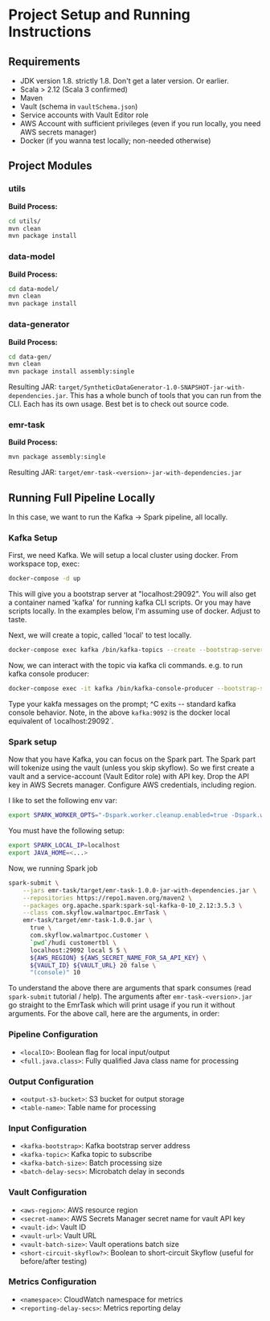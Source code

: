 # Project Setup and Running Instructions

## Requirements
- JDK version 1.8. strictly 1.8. Don't get a later version. Or earlier.
- Scala > 2.12 (Scala 3 confirmed)
- Maven
- Vault (schema in `vaultSchema.json`)
- Service accounts with Vault Editor role
- AWS Account with sufficient privileges (even if you run locally, you need AWS secrets manager)
- Docker (if you wanna test locally; non-needed otherwise)

## Project Modules

### utils
**Build Process:**
```bash
cd utils/
mvn clean
mvn package install
```

### data-model
**Build Process:**
```bash
cd data-model/
mvn clean
mvn package install
```

### data-generator
**Build Process:**
```bash
cd data-gen/
mvn clean
mvn package install assembly:single
```
Resulting JAR: `target/SyntheticDataGenerator-1.0-SNAPSHOT-jar-with-dependencies.jar`. This has a whole bunch of tools that you can run from the CLI. Each has its own usage. Best bet is to check out source code.

### emr-task
**Build Process:**
```bash
mvn package assembly:single
```
Resulting JAR: `target/emr-task-<version>-jar-with-dependencies.jar`

## Running Full Pipeline Locally
In this case, we want to run the Kafka -> Spark pipeline, all locally.

### Kafka Setup
First, we need Kafka. We will setup a local cluster using docker. From workspace top, exec:
```bash
docker-compose -d up
```
This will give you a bootstrap server at "localhost:29092".
You will also get a container named 'kafka' for running kafka CLI scripts.
Or you may have scripts locally. In the examples below, I'm assuming use of docker. Adjust to taste.

Next, we will create a topic, called 'local' to test locally.
```bash
docker-compose exec kafka /bin/kafka-topics --create --bootstrap-server kafka:9092 --topic local
```

Now, we can interact with the topic via kafka cli commands. e.g. to run kafka console producer:
```bash
docker-compose exec -it kafka /bin/kafka-console-producer --bootstrap-server localhost:29092 --topic local
```
Type your kakfa messages on the prompt; ^C exits -- standard kafka console behavior. Note, in the above `kafka:9092` is the docker local equivalent of `l`ocalhost:29092`.

### Spark setup
Now that you have Kafka, you can focus on the Spark part. The Spark part will tokenize
using the vault (unless you skip skyflow). So we first create a vault and a service-account (Vault Editor role)
with API key. Drop the API key in AWS Secrets manager. Configure AWS credentials, including region.

I like to set the following env var:
```bash
export SPARK_WORKER_OPTS="-Dspark.worker.cleanup.enabled=true -Dspark.worker.cleanup.interval=60"
```

You must have the following setup:
```bash
export SPARK_LOCAL_IP=localhost
export JAVA_HOME=<...>
```

Now, we running Spark job
```bash
spark-submit \
    --jars emr-task/target/emr-task-1.0.0-jar-with-dependencies.jar \
    --repositories https://repo1.maven.org/maven2 \
    --packages org.apache.spark:spark-sql-kafka-0-10_2.12:3.5.3 \
    --class com.skyflow.walmartpoc.EmrTask \
    emr-task/target/emr-task-1.0.0.jar \
      true \
      com.skyflow.walmartpoc.Customer \
      `pwd`/hudi customertbl \
      localhost:29092 local 5 5 \
      ${AWS_REGION} ${AWS_SECRET_NAME_FOR_SA_API_KEY} \
      ${VAULT_ID} ${VAULT_URL} 20 false \
      "(console)" 10
```

To understand the above there are arguments that spark consumes (read `spark-submit` tutorial / help). The arguments after `emr-task-<version>.jar` go straight to the EmrTask which will print usage if you run it without arguments. For the above call, here are the arguments, in order:
### Pipeline Configuration
- `<localIO>`: Boolean flag for local input/output
- `<full.java.class>`: Fully qualified Java class name for processing

### Output Configuration
- `<output-s3-bucket>`: S3 bucket for output storage
- `<table-name>`: Table name for processing

### Input Configuration
- `<kafka-bootstrap>`: Kafka bootstrap server address
- `<kafka-topic>`: Kafka topic to subscribe
- `<kafka-batch-size>`: Batch processing size
- `<batch-delay-secs>`: Microbatch delay in seconds

### Vault Configuration
- `<aws-region>`: AWS resource region
- `<secret-name>`: AWS Secrets Manager secret name for vault API key
- `<vault-id>`: Vault ID
- `<vault-url>`: Vault URL
- `<vault-batch-size>`: Vault operations batch size
- `<short-circuit-skyflow?>`: Boolean to short-circuit Skyflow (useful for before/after testing)

### Metrics Configuration
- `<namespace>`: CloudWatch namespace for metrics
- `<reporting-delay-secs>`: Metrics reporting delay